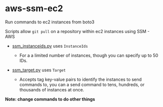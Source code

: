 # aws-ssm-ec2
Run commands to ec2 instances from boto3

Scripts allow `git pull` on a repository within ec2 instances using SSM - AWS

* [ssm_instanceids.py](./ssm_instanceids.py) uses `InstanceIds`
    * For a a limited number of instances, though you can specify up to 50 IDs.

* [ssm_target.py](./ssm_target.py) uses `Target`
    * Accepts tag key-value pairs to identify the instances to send commands to, you can a send command to tens, hundreds, or thousands of instances at once.


**Note: change commands to do other things**
